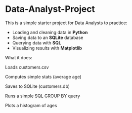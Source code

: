 # Data-Analyst-Project

This is a simple starter project for Data Analysts to practice:
- Loading and cleaning data in **Python**
- Saving data to an **SQLite** database
- Querying data with **SQL**
- Visualizing results with **Matplotlib**



What it does:

Loads customers.csv

Computes simple stats (average age)

Saves to SQLite (customers.db)

Runs a simple SQL GROUP BY query

Plots a histogram of ages
